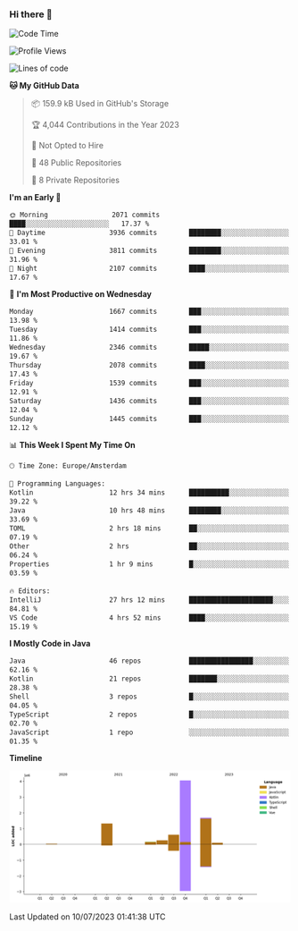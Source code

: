 ### Hi there 👋


<!--START_SECTION:waka-->
![Code Time](http://img.shields.io/badge/Code%20Time-3%2C342%20hrs%2054%20mins-blue)

![Profile Views](http://img.shields.io/badge/Profile%20Views-12-blue)

![Lines of code](https://img.shields.io/badge/From%20Hello%20World%20I%27ve%20Written-8.2%20million%20lines%20of%20code-blue)

**🐱 My GitHub Data** 

> 📦 159.9 kB Used in GitHub's Storage 
 > 
> 🏆 4,044 Contributions in the Year 2023
 > 
> 🚫 Not Opted to Hire
 > 
> 📜 48 Public Repositories 
 > 
> 🔑 8 Private Repositories 
 > 
**I'm an Early 🐤** 

```text
🌞 Morning                2071 commits        ████░░░░░░░░░░░░░░░░░░░░░   17.37 % 
🌆 Daytime                3936 commits        ████████░░░░░░░░░░░░░░░░░   33.01 % 
🌃 Evening                3811 commits        ████████░░░░░░░░░░░░░░░░░   31.96 % 
🌙 Night                  2107 commits        ████░░░░░░░░░░░░░░░░░░░░░   17.67 % 
```
📅 **I'm Most Productive on Wednesday** 

```text
Monday                   1667 commits        ███░░░░░░░░░░░░░░░░░░░░░░   13.98 % 
Tuesday                  1414 commits        ███░░░░░░░░░░░░░░░░░░░░░░   11.86 % 
Wednesday                2346 commits        █████░░░░░░░░░░░░░░░░░░░░   19.67 % 
Thursday                 2078 commits        ████░░░░░░░░░░░░░░░░░░░░░   17.43 % 
Friday                   1539 commits        ███░░░░░░░░░░░░░░░░░░░░░░   12.91 % 
Saturday                 1436 commits        ███░░░░░░░░░░░░░░░░░░░░░░   12.04 % 
Sunday                   1445 commits        ███░░░░░░░░░░░░░░░░░░░░░░   12.12 % 
```


📊 **This Week I Spent My Time On** 

```text
🕑︎ Time Zone: Europe/Amsterdam

💬 Programming Languages: 
Kotlin                   12 hrs 34 mins      ██████████░░░░░░░░░░░░░░░   39.22 % 
Java                     10 hrs 48 mins      ████████░░░░░░░░░░░░░░░░░   33.69 % 
TOML                     2 hrs 18 mins       ██░░░░░░░░░░░░░░░░░░░░░░░   07.19 % 
Other                    2 hrs               ██░░░░░░░░░░░░░░░░░░░░░░░   06.24 % 
Properties               1 hr 9 mins         █░░░░░░░░░░░░░░░░░░░░░░░░   03.59 % 

🔥 Editors: 
IntelliJ                 27 hrs 12 mins      █████████████████████░░░░   84.81 % 
VS Code                  4 hrs 52 mins       ████░░░░░░░░░░░░░░░░░░░░░   15.19 % 
```

**I Mostly Code in Java** 

```text
Java                     46 repos            ████████████████░░░░░░░░░   62.16 % 
Kotlin                   21 repos            ███████░░░░░░░░░░░░░░░░░░   28.38 % 
Shell                    3 repos             █░░░░░░░░░░░░░░░░░░░░░░░░   04.05 % 
TypeScript               2 repos             █░░░░░░░░░░░░░░░░░░░░░░░░   02.70 % 
JavaScript               1 repo              ░░░░░░░░░░░░░░░░░░░░░░░░░   01.35 % 
```



**Timeline**

![Lines of Code chart](https://raw.githubusercontent.com/powercasgamer/powercasgamer/master/assets/bar_graph.png)


 Last Updated on 10/07/2023 01:41:38 UTC
<!--END_SECTION:waka-->
